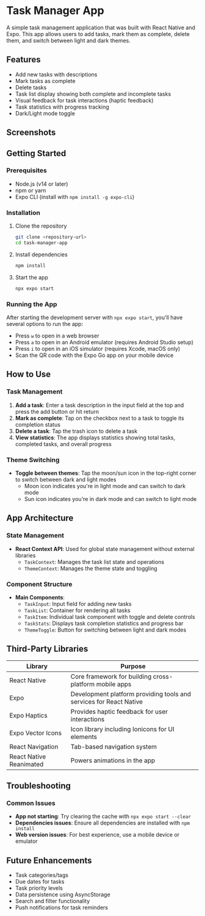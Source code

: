 # Task Manager App

A simple task management application that was built with React Native and Expo. This app allows users to add tasks, mark them as complete, delete them, and switch between light and dark themes.

## Features

- Add new tasks with descriptions
- Mark tasks as complete 
- Delete tasks
- Task list display showing both complete and incomplete tasks
- Visual feedback for task interactions (haptic feedback)
- Task statistics with progress tracking
- Dark/Light mode toggle

## Screenshots



## Getting Started

### Prerequisites

- Node.js (v14 or later)
- npm or yarn
- Expo CLI (install with `npm install -g expo-cli`)

### Installation

1. Clone the repository

   ```bash
   git clone <repository-url>
   cd task-manager-app
   ```

2. Install dependencies

   ```bash
   npm install
   ```

3. Start the app

   ```bash
   npx expo start
   ```

### Running the App

After starting the development server with `npx expo start`, you'll have several options to run the app:

- Press `w` to open in a web browser
- Press `a` to open in an Android emulator (requires Android Studio setup)
- Press `i` to open in an iOS simulator (requires Xcode, macOS only)
- Scan the QR code with the Expo Go app on your mobile device

## How to Use

### Task Management

1. **Add a task**: Enter a task description in the input field at the top and press the add button or hit return
2. **Mark as complete**: Tap on the checkbox next to a task to toggle its completion status
3. **Delete a task**: Tap the trash icon to delete a task
4. **View statistics**: The app displays statistics showing total tasks, completed tasks, and overall progress

### Theme Switching

- **Toggle between themes**: Tap the moon/sun icon in the top-right corner to switch between dark and light modes
  - Moon icon indicates you're in light mode and can switch to dark mode
  - Sun icon indicates you're in dark mode and can switch to light mode

## App Architecture

### State Management

- **React Context API**: Used for global state management without external libraries
  - `TaskContext`: Manages the task list state and operations
  - `ThemeContext`: Manages the theme state and toggling

### Component Structure

- **Main Components**:
  - `TaskInput`: Input field for adding new tasks
  - `TaskList`: Container for rendering all tasks
  - `TaskItem`: Individual task component with toggle and delete controls
  - `TaskStats`: Displays task completion statistics and progress bar
  - `ThemeToggle`: Button for switching between light and dark modes

## Third-Party Libraries

| Library | Purpose |
|---------|---------|
| React Native | Core framework for building cross-platform mobile apps |
| Expo | Development platform providing tools and services for React Native |
| Expo Haptics | Provides haptic feedback for user interactions |
| Expo Vector Icons | Icon library including Ionicons for UI elements |
| React Navigation | Tab-based navigation system |
| React Native Reanimated | Powers animations in the app |

## Troubleshooting

### Common Issues

- **App not starting**: Try clearing the cache with `npx expo start --clear`
- **Dependencies issues**: Ensure all dependencies are installed with `npm install`
- **Web version issues**: For best experience, use a mobile device or emulator

## Future Enhancements

- Task categories/tags
- Due dates for tasks
- Task priority levels
- Data persistence using AsyncStorage
- Search and filter functionality
- Push notifications for task reminders
